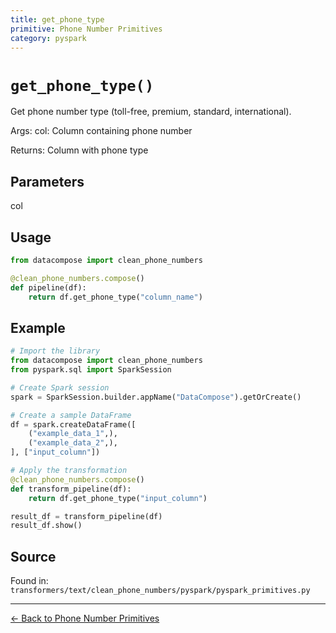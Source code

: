 ```yaml
---
title: get_phone_type
primitive: Phone Number Primitives
category: pyspark
---
```


# `get_phone_type()`

Get phone number type (toll-free, premium, standard, international).

Args:
    col: Column containing phone number
    
Returns:
    Column with phone type

## Parameters

col

## Usage

```python
from datacompose import clean_phone_numbers

@clean_phone_numbers.compose()
def pipeline(df):
    return df.get_phone_type("column_name")
```

## Example

```python
# Import the library
from datacompose import clean_phone_numbers
from pyspark.sql import SparkSession

# Create Spark session
spark = SparkSession.builder.appName("DataCompose").getOrCreate()

# Create a sample DataFrame
df = spark.createDataFrame([
    ("example_data_1",),
    ("example_data_2",),
], ["input_column"])

# Apply the transformation
@clean_phone_numbers.compose()
def transform_pipeline(df):
    return df.get_phone_type("input_column")

result_df = transform_pipeline(df)
result_df.show()
```

## Source

Found in: `transformers/text/clean_phone_numbers/pyspark/pyspark_primitives.py`

---
[← Back to Phone Number Primitives](/primitives/phone-numbers)
